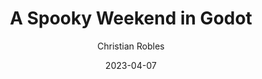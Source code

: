 ---
layout: post
title:  "A Spooky Weekend in Godot"
date:   2023-04-07
author: Christian Robles
category: blog
published: true
---
